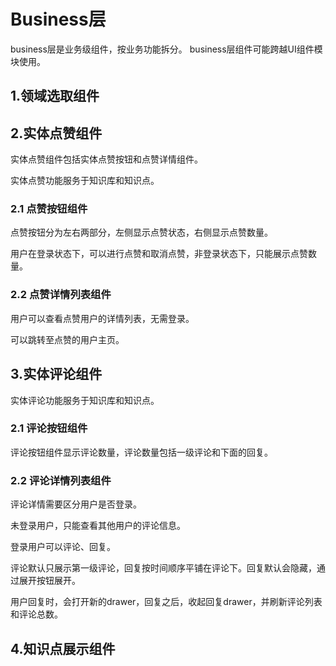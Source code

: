 # Business层

business层是业务级组件，按业务功能拆分。
business层组件可能跨越UI组件模块使用。

## 1.领域选取组件

## 2.实体点赞组件

实体点赞组件包括实体点赞按钮和点赞详情组件。

实体点赞功能服务于知识库和知识点。

### 2.1 点赞按钮组件

点赞按钮分为左右两部分，左侧显示点赞状态，右侧显示点赞数量。

用户在登录状态下，可以进行点赞和取消点赞，非登录状态下，只能展示点赞数量。

### 2.2 点赞详情列表组件 

用户可以查看点赞用户的详情列表，无需登录。

可以跳转至点赞的用户主页。

## 3.实体评论组件

实体评论功能服务于知识库和知识点。

### 2.1 评论按钮组件
评论按钮组件显示评论数量，评论数量包括一级评论和下面的回复。

### 2.2 评论详情列表组件

评论详情需要区分用户是否登录。

未登录用户，只能查看其他用户的评论信息。

登录用户可以评论、回复。

评论默认只展示第一级评论，回复按时间顺序平铺在评论下。回复默认会隐藏，通过展开按钮展开。

用户回复时，会打开新的drawer，回复之后，收起回复drawer，并刷新评论列表和评论总数。

## 4.知识点展示组件
